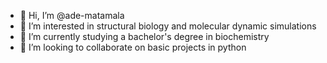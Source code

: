 - 👋 Hi, I’m @ade-matamala
- 👀 I’m interested in structural biology and molecular dynamic simulations
- 🌱 I’m currently studying a bachelor's degree in biochemistry
- 💞️ I’m looking to collaborate on basic projects in python

<!---
ade-matamala/ade-matamala is a ✨ special ✨ repository because its `README.md` (this file) appears on your GitHub profile.
You can click the Preview link to take a look at your changes.
--->

